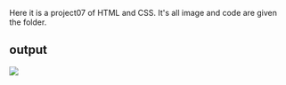 Here it is a project07 of HTML and CSS. It's all image and code are given the folder.

## **output**

![](./image/Gaming%20Landing%20Page.png)